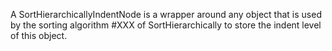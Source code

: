 A SortHierarchicallyIndentNode is a wrapper around any object that is used by the sorting algorithm #XXX of SortHierarchically to store the indent level of this object.